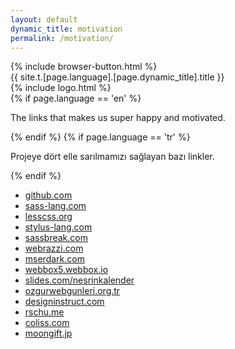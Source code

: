 ```yaml
---
layout: default
dynamic_title: motivation
permalink: /motivation/
---
```


<div class="dn-browser">
  <div class="dn-browser-header">
    {% include browser-button.html %}
    <div class="dn-style--title">{{ site.t.[page.language].[page.dynamic_title].title }}</div>
    {% include logo.html %}
  </div>
  <div class="dn-browser-body">
    <div class="dn-browser-body__item">
      <div class="wrap xl-gutter-24 xl-top xl-center">
        <!-- <div class="col xl-3-10">
          <div class="dn-space-8"></div>
          <iframe width="100%" height="180" src="https://www.youtube.com/embed/Vj7NZ6FiQvo?autoplay=0&amp;showinfo=0&amp;rel=0&amp;start=9" frameborder="0" allowfullscreen="" data-reactid=".0.0.0.0"></iframe>
        </div> -->
        <div class="col xl-7-10 lg-1-1">
          <div class="dn-content">
            {% if page.language == 'en' %}
              <p>The links that makes us super happy and motivated.</p>
            {% endif %}
            {% if page.language == 'tr' %}
              <p>Projeye dört elle sarılmamızı sağlayan bazı linkler.</p>
            {% endif %}
            <div class="dn-space-16"></div>
            <ul>
              <li><a href="https://github.com/showcases/design-essentials">github.com</a></li>
              <li><a href="http://sass-lang.com/community">sass-lang.com</a></li>
              <li><a href="http://lesscss.org/usage/#frameworks-using-less-grid-systems">lesscss.org</a></li>
              <li><a href="https://github.com/stylus/stylus/wiki">stylus-lang.com</a></li>
              <li><a href="http://sassbreak.com/resources">sassbreak.com</a></li>
              <li><a href="http://webrazzi.com/2015/04/24/flexible-grid-system-turkiye-github">webrazzi.com</a></li>
              <li><a href="http://www.mserdark.com/haftanin-ozeti-4">mserdark.com</a></li>
              <li><a href="http://webbox5.webbox.io/2014/07/25/004">webbox5.webbox.io</a></li>
              <li><a href="http://slides.com/nesrinkalender/htmlmagazin-calistayi">slides.com/nesrinkalender</a></li>
              <li><a href="http://www.ozgurwebgunleri.org.tr/2014/etkinlik-programi-2">ozgurwebgunleri.org.tr</a></li>
              <li><a href="http://designinstruct.com/web-design/flexible-grid-system">designinstruct.com</a></li>
              <li><a href="https://rschu.me/the-history-of-a-nifty-css-flexible-grid-system">rschu.me</a></li>
              <li><a href="http://coliss.com/articles/build-websites/operation/css/css-flexible-grid-system-flexiblegs.html">coliss.com</a></li>
              <li><a href="http://www.moongift.jp/2015/04/flexible-gs-%E3%83%AC%E3%82%B9%E3%83%9D%E3%83%B3%E3%82%B7%E3%83%96%E5%AF%BE%E5%BF%9C%E3%81%AE%E3%82%B0%E3%83%AA%E3%83%83%E3%83%89%E3%83%AC%E3%82%A4%E3%82%A2%E3%82%A6%E3%83%88%E3%83%95%E3%83%AC">moongift.jp</a></li>
            </ul>
          </div>
        </div>
      </div>
    </div>
  </div>
</div>
